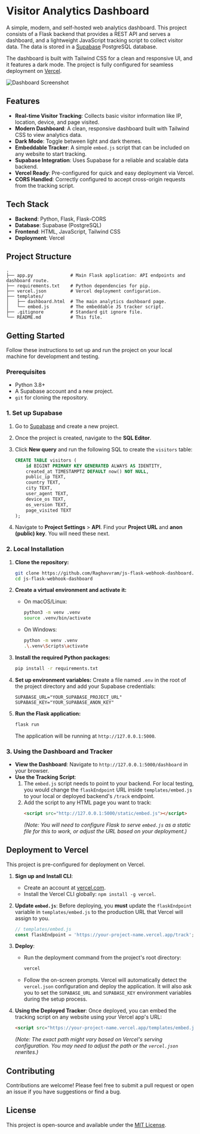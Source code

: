 # Visitor Analytics Dashboard

A simple, modern, and self-hosted web analytics dashboard. This project consists of a Flask backend that provides a REST API and serves a dashboard, and a lightweight JavaScript tracking script to collect visitor data. The data is stored in a [Supabase](https://supabase.com/) PostgreSQL database.

The dashboard is built with Tailwind CSS for a clean and responsive UI, and it features a dark mode. The project is fully configured for seamless deployment on [Vercel](https://vercel.com/).

![Dashboard Screenshot](https://i.imgur.com/your-screenshot.png) <!-- Replace with a real screenshot URL -->

## Features

- **Real-time Visitor Tracking**: Collects basic visitor information like IP, location, device, and page visited.
- **Modern Dashboard**: A clean, responsive dashboard built with Tailwind CSS to view analytics data.
- **Dark Mode**: Toggle between light and dark themes.
- **Embeddable Tracker**: A simple `embed.js` script that can be included on any website to start tracking.
- **Supabase Integration**: Uses Supabase for a reliable and scalable data backend.
- **Vercel Ready**: Pre-configured for quick and easy deployment via Vercel.
- **CORS Handled**: Correctly configured to accept cross-origin requests from the tracking script.

## Tech Stack

- **Backend**: Python, Flask, Flask-CORS
- **Database**: Supabase (PostgreSQL)
- **Frontend**: HTML, JavaScript, Tailwind CSS
- **Deployment**: Vercel

## Project Structure

```
.
├── app.py              # Main Flask application: API endpoints and dashboard route.
├── requirements.txt    # Python dependencies for pip.
├── vercel.json         # Vercel deployment configuration.
├── templates/
│   ├── dashboard.html  # The main analytics dashboard page.
│   └── embed.js        # The embeddable JS tracker script.
├── .gitignore          # Standard git ignore file.
└── README.md           # This file.
```

## Getting Started

Follow these instructions to set up and run the project on your local machine for development and testing.

### Prerequisites

- Python 3.8+
- A Supabase account and a new project.
- `git` for cloning the repository.

### 1. Set up Supabase

1.  Go to [Supabase](https://supabase.com/) and create a new project.
2.  Once the project is created, navigate to the **SQL Editor**.
3.  Click **New query** and run the following SQL to create the `visitors` table:

    ```sql
    CREATE TABLE visitors (
        id BIGINT PRIMARY KEY GENERATED ALWAYS AS IDENTITY,
        created_at TIMESTAMPTZ DEFAULT now() NOT NULL,
        public_ip TEXT,
        country TEXT,
        city TEXT,
        user_agent TEXT,
        device_os TEXT,
        os_version TEXT,
        page_visited TEXT
    );
    ```

4.  Navigate to **Project Settings** > **API**. Find your **Project URL** and **anon (public) key**. You will need these next.

### 2. Local Installation

1.  **Clone the repository:**
    ```bash
    git clone https://github.com/Raghavvram/js-flask-webhook-dashboard.git
    cd js-flask-webhook-dashboard
    ```

2.  **Create a virtual environment and activate it:**
    - On macOS/Linux:
      ```bash
      python3 -m venv .venv
      source .venv/bin/activate
      ```
    - On Windows:
      ```bash
      python -m venv .venv
      .\.venv\Scripts\activate
      ```

3.  **Install the required Python packages:**
    ```bash
    pip install -r requirements.txt
    ```

4.  **Set up environment variables:**
    Create a file named `.env` in the root of the project directory and add your Supabase credentials:
    ```
    SUPABASE_URL="YOUR_SUPABASE_PROJECT_URL"
    SUPABASE_KEY="YOUR_SUPABASE_ANON_KEY"
    ```

5.  **Run the Flask application:**
    ```bash
    flask run
    ```
    The application will be running at `http://127.0.0.1:5000`.

### 3. Using the Dashboard and Tracker

-   **View the Dashboard**: Navigate to `http://127.0.0.1:5000/dashboard` in your browser.
-   **Use the Tracking Script**:
    1.  The `embed.js` script needs to point to your backend. For local testing, you would change the `flaskEndpoint` URL inside `templates/embed.js` to your local or deployed backend's `/track` endpoint.
    2.  Add the script to any HTML page you want to track:
        ```html
        <script src="http://127.0.0.1:5000/static/embed.js"></script>
        ```
        *(Note: You will need to configure Flask to serve `embed.js` as a static file for this to work, or adjust the URL based on your deployment.)*

## Deployment to Vercel

This project is pre-configured for deployment on Vercel.

1.  **Sign up and Install CLI**:
    - Create an account at [vercel.com](https://vercel.com/).
    - Install the Vercel CLI globally: `npm install -g vercel`.

2.  **Update `embed.js`**:
    Before deploying, you **must** update the `flaskEndpoint` variable in `templates/embed.js` to the production URL that Vercel will assign to you.
    ```javascript
    // templates/embed.js
    const flaskEndpoint = 'https://your-project-name.vercel.app/track';
    ```

3.  **Deploy**:
    - Run the deployment command from the project's root directory:
      ```bash
      vercel
      ```
    - Follow the on-screen prompts. Vercel will automatically detect the `vercel.json` configuration and deploy the application. It will also ask you to set the `SUPABASE_URL` and `SUPABASE_KEY` environment variables during the setup process.

4.  **Using the Deployed Tracker**:
    Once deployed, you can embed the tracking script on any website using your Vercel app's URL:
    ```html
    <script src="https://your-project-name.vercel.app/templates/embed.js"></script>
    ```
    *(Note: The exact path might vary based on Vercel's serving configuration. You may need to adjust the path or the `vercel.json` rewrites.)*

## Contributing

Contributions are welcome! Please feel free to submit a pull request or open an issue if you have suggestions or find a bug.

## License

This project is open-source and available under the [MIT License](LICENSE).

